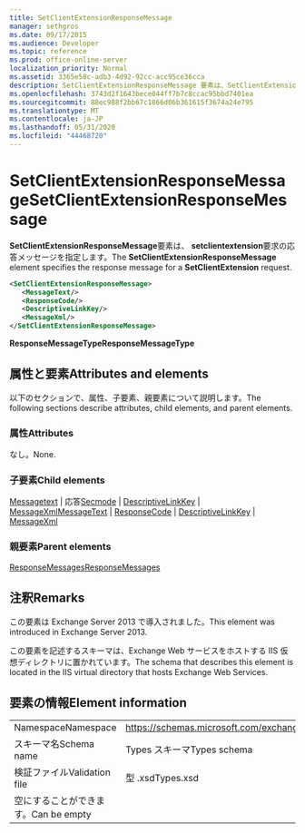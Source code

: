 ```yaml
---
title: SetClientExtensionResponseMessage
manager: sethgros
ms.date: 09/17/2015
ms.audience: Developer
ms.topic: reference
ms.prod: office-online-server
localization_priority: Normal
ms.assetid: 3365e58c-adb3-4d92-92cc-acc95ce36cca
description: SetClientExtensionResponseMessage 要素は、SetClientExtension 要求の応答メッセージを指定します。
ms.openlocfilehash: 3743d2f1643bece044ff7b7c8ccac95bbd7401ea
ms.sourcegitcommit: 88ec988f2bb67c1866d06b361615f3674a24e795
ms.translationtype: MT
ms.contentlocale: ja-JP
ms.lasthandoff: 05/31/2020
ms.locfileid: "44468720"
---
```

# <a name="setclientextensionresponsemessage"></a><span data-ttu-id="d781f-103">SetClientExtensionResponseMessage</span><span class="sxs-lookup"><span data-stu-id="d781f-103">SetClientExtensionResponseMessage</span></span>

<span data-ttu-id="d781f-104">**SetClientExtensionResponseMessage**要素は、 **setclientextension**要求の応答メッセージを指定します。</span><span class="sxs-lookup"><span data-stu-id="d781f-104">The **SetClientExtensionResponseMessage** element specifies the response message for a **SetClientExtension** request.</span></span> 
  
```XML
<SetClientExtensionResponseMessage>
   <MessageText/>
   <ResponseCode/>
   <DescriptiveLinkKey/>
   <MessageXml/>
</SetClientExtensionResponseMessage>
```

 <span data-ttu-id="d781f-105">**ResponseMessageType**</span><span class="sxs-lookup"><span data-stu-id="d781f-105">**ResponseMessageType**</span></span>
## <a name="attributes-and-elements"></a><span data-ttu-id="d781f-106">属性と要素</span><span class="sxs-lookup"><span data-stu-id="d781f-106">Attributes and elements</span></span>

<span data-ttu-id="d781f-107">以下のセクションで、属性、子要素、親要素について説明します。</span><span class="sxs-lookup"><span data-stu-id="d781f-107">The following sections describe attributes, child elements, and parent elements.</span></span>
  
### <a name="attributes"></a><span data-ttu-id="d781f-108">属性</span><span class="sxs-lookup"><span data-stu-id="d781f-108">Attributes</span></span>

<span data-ttu-id="d781f-109">なし。</span><span class="sxs-lookup"><span data-stu-id="d781f-109">None.</span></span>
  
### <a name="child-elements"></a><span data-ttu-id="d781f-110">子要素</span><span class="sxs-lookup"><span data-stu-id="d781f-110">Child elements</span></span>

<span data-ttu-id="d781f-111">[Messagetext](messagetext.md)  | 応答[Secmode](responsecode.md)  | [DescriptiveLinkKey](descriptivelinkkey.md)  | [MessageXml](messagexml.md)</span><span class="sxs-lookup"><span data-stu-id="d781f-111">[MessageText](messagetext.md) | [ResponseCode](responsecode.md) | [DescriptiveLinkKey](descriptivelinkkey.md) | [MessageXml](messagexml.md)</span></span>
  
### <a name="parent-elements"></a><span data-ttu-id="d781f-112">親要素</span><span class="sxs-lookup"><span data-stu-id="d781f-112">Parent elements</span></span>

[<span data-ttu-id="d781f-113">ResponseMessages</span><span class="sxs-lookup"><span data-stu-id="d781f-113">ResponseMessages</span></span>](responsemessages.md)
  
## <a name="remarks"></a><span data-ttu-id="d781f-114">注釈</span><span class="sxs-lookup"><span data-stu-id="d781f-114">Remarks</span></span>

<span data-ttu-id="d781f-115">この要素は Exchange Server 2013 で導入されました。</span><span class="sxs-lookup"><span data-stu-id="d781f-115">This element was introduced in Exchange Server 2013.</span></span>
  
<span data-ttu-id="d781f-116">この要素を記述するスキーマは、Exchange Web サービスをホストする IIS 仮想ディレクトリに置かれています。</span><span class="sxs-lookup"><span data-stu-id="d781f-116">The schema that describes this element is located in the IIS virtual directory that hosts Exchange Web Services.</span></span>
  
## <a name="element-information"></a><span data-ttu-id="d781f-117">要素の情報</span><span class="sxs-lookup"><span data-stu-id="d781f-117">Element information</span></span>

|||
|:-----|:-----|
|<span data-ttu-id="d781f-118">Namespace</span><span class="sxs-lookup"><span data-stu-id="d781f-118">Namespace</span></span>  <br/> |https://schemas.microsoft.com/exchange/services/2006/types  <br/> |
|<span data-ttu-id="d781f-119">スキーマ名</span><span class="sxs-lookup"><span data-stu-id="d781f-119">Schema name</span></span>  <br/> |<span data-ttu-id="d781f-120">Types スキーマ</span><span class="sxs-lookup"><span data-stu-id="d781f-120">Types schema</span></span>  <br/> |
|<span data-ttu-id="d781f-121">検証ファイル</span><span class="sxs-lookup"><span data-stu-id="d781f-121">Validation file</span></span>  <br/> |<span data-ttu-id="d781f-122">型 .xsd</span><span class="sxs-lookup"><span data-stu-id="d781f-122">Types.xsd</span></span>  <br/> |
|<span data-ttu-id="d781f-123">空にすることができます。</span><span class="sxs-lookup"><span data-stu-id="d781f-123">Can be empty</span></span>  <br/> ||
   


